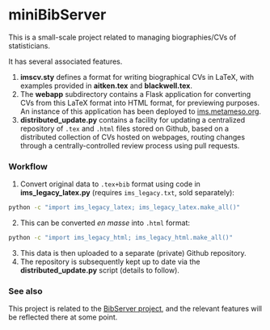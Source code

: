 miniBibServer
=============

This is a small-scale project related to managing biographies/CVs of statisticians.

It has several associated features.

1. **imscv.sty** defines a format for writing biographical CVs in LaTeX, with examples provided in **aitken.tex** and **blackwell.tex**.
1. The **webapp** subdirectory contains a Flask application for converting CVs from this LaTeX format into HTML format, for previewing purposes.  An instance of this application has been deployed to [ims.metameso.org](http://ims.metameso.org).
1. **distributed_update.py** contains a facility for updating a centralized repository of `.tex` and `.html` files stored on Github, based on a distributed collection of CVs hosted on webpages, routing changes through a centrally-controlled review process using pull requests.

### Workflow

1. Convert original data to `.tex+bib` format using code in **ims_legacy_latex.py** (requires `ims_legacy.txt`, sold separately):
```sh
python -c "import ims_legacy_latex; ims_legacy_latex.make_all()"
```
2. This can be converted _en masse_ into `.html` format:
```sh
python -c "import ims_legacy_html; ims_legacy_html.make_all()"
```
3. This data is then uploaded to a separate (private) Github repository.
4. The repository is subsequently kept up to date via the **distributed_update.py** script (details to follow).

### See also

This project is related to the [BibServer project](https://github.com/holtzermann17/bibserver), and the relevant
features will be reflected there at some point.
